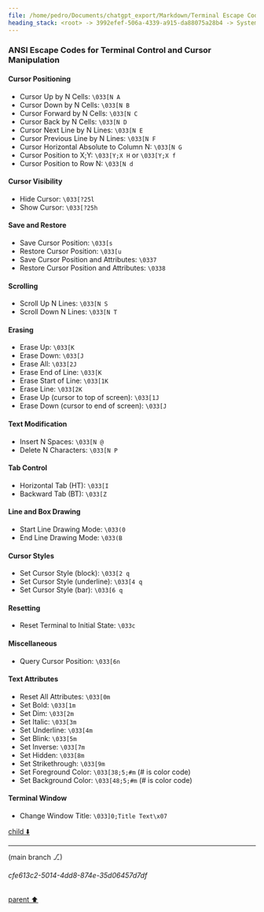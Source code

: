 ```yaml
---
file: /home/pedro/Documents/chatgpt_export/Markdown/Terminal Escape Codes Summary.md
heading_stack: <root> -> 3992efef-506a-4339-a915-da88075a28b4 -> System -> 279db4e3-a725-4c3f-8ad7-66b2e924c4c1 -> System -> aaa2c242-6363-4e75-9e25-2d7833dbdde4 -> User -> ANSI Escape Codes for Terminal Control and Cursor Manipulation
---
```

### ANSI Escape Codes for Terminal Control and Cursor Manipulation

#### Cursor Positioning
- Cursor Up by N Cells: `\033[N A`
- Cursor Down by N Cells: `\033[N B`
- Cursor Forward by N Cells: `\033[N C`
- Cursor Back by N Cells: `\033[N D`
- Cursor Next Line by N Lines: `\033[N E`
- Cursor Previous Line by N Lines: `\033[N F`
- Cursor Horizontal Absolute to Column N: `\033[N G`
- Cursor Position to X;Y: `\033[Y;X H` or `\033[Y;X f`
- Cursor Position to Row N: `\033[N d`

#### Cursor Visibility
- Hide Cursor: `\033[?25l`
- Show Cursor: `\033[?25h`

#### Save and Restore
- Save Cursor Position: `\033[s`
- Restore Cursor Position: `\033[u`
- Save Cursor Position and Attributes: `\0337`
- Restore Cursor Position and Attributes: `\0338`

#### Scrolling
- Scroll Up N Lines: `\033[N S`
- Scroll Down N Lines: `\033[N T`

#### Erasing
- Erase Up: `\033[K`
- Erase Down: `\033[J`
- Erase All: `\033[2J`
- Erase End of Line: `\033[K`
- Erase Start of Line: `\033[1K`
- Erase Line: `\033[2K`
- Erase Up (cursor to top of screen): `\033[1J`
- Erase Down (cursor to end of screen): `\033[J`

#### Text Modification
- Insert N Spaces: `\033[N @`
- Delete N Characters: `\033[N P`

#### Tab Control
- Horizontal Tab (HT): `\033[I`
- Backward Tab (BT): `\033[Z`

#### Line and Box Drawing
- Start Line Drawing Mode: `\033(0`
- End Line Drawing Mode: `\033(B`

#### Cursor Styles
- Set Cursor Style (block): `\033[2 q`
- Set Cursor Style (underline): `\033[4 q`
- Set Cursor Style (bar): `\033[6 q`

#### Resetting
- Reset Terminal to Initial State: `\033c`

#### Miscellaneous
- Query Cursor Position: `\033[6n`

#### Text Attributes
- Reset All Attributes: `\033[0m`
- Set Bold: `\033[1m`
- Set Dim: `\033[2m`
- Set Italic: `\033[3m`
- Set Underline: `\033[4m`
- Set Blink: `\033[5m`
- Set Inverse: `\033[7m`
- Set Hidden: `\033[8m`
- Set Strikethrough: `\033[9m`
- Set Foreground Color: `\033[38;5;#m` (# is color code)
- Set Background Color: `\033[48;5;#m` (# is color code)

#### Terminal Window
- Change Window Title: `\033]0;Title Text\x07`


[child ⬇️](#cfe613c2-5014-4dd8-874e-35d06457d7df)

---

(main branch ⎇)
###### cfe613c2-5014-4dd8-874e-35d06457d7df
[parent ⬆️](#aaa2c242-6363-4e75-9e25-2d7833dbdde4)
